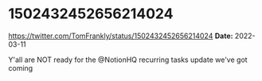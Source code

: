 # 1502432452656214024
https://twitter.com/TomFrankly/status/1502432452656214024
**Date:** 2022-03-11

Y'all are NOT ready for the @NotionHQ recurring tasks update we've got coming
